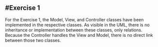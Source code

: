 #Exercise 1
----------------
For the Exercise 1, the Model, View, and Controller classes
have been implemented in the respective classes. As visible in the UML,
there is no inheritance or implementation between these classes,
 only relations. Because the Controller handles the View and Model, there
 is no direct link between those two classes.
